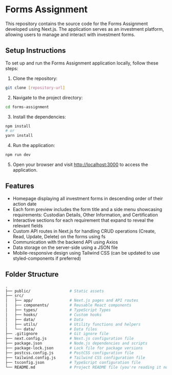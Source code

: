# Forms Assignment

This repository contains the source code for the Forms Assignment developed using Next.js. The application serves as an investment platform, allowing users to manage and interact with investment forms.

## Setup Instructions

To set up and run the Forms Assignment application locally, follow these steps:

1. Clone the repository:

```bash
git clone [repository-url]
```

2. Navigate to the project directory:

```bash
cd forms-assignment
```

3. Install the dependencies:

```bash
npm install
# or
yarn install
```

4. Run the application:

```bash
npm run dev
```

5. Open your browser and visit [http://localhost:3000](http://localhost:3000) to access the application.

## Features

-   Homepage displaying all investment forms in descending order of their action date
-   Each form preview includes the form title and a side menu showcasing requirements: Custodian Details, Other Information, and Certification
-   Interactive sections for each requirement that expand to reveal the relevant fields
-   Custom API routes in Next.js for handling CRUD operations (Create, Read, Update, Delete) on the forms using fs
-   Communication with the backend API using Axios
-   Data storage on the server-side using a JSON file
-   Mobile-responsive design using Tailwind CSS (can be updated to use styled-components if preferred)

## Folder Structure

```graphql 
.
├── public/                 # Static assets
├── src/
│   ├── app/                # Next.js pages and API routes
│   ├── components/         # Reusable React components
│   ├── types/              # TypeScript Types
│   ├── hooks/              # Custom hooks
│   ├── data/               # Data
│   ├── utils/              # Utility functions and helpers
│   └── data/               # Data files
├── .gitignore              # Git ignore file
├── next.config.js          # Next.js configuration file
├── package.json            # Node.js dependencies and scripts
├── package-lock.json       # Lock file for package versions
├── postcss.config.js       # PostCSS configuration file
├── tailwind.config.js      # Tailwind CSS configuration file
├── tsconfig.json           # TypeScript configuration file
└── README.md               # Project README file (you're reading it now)
```